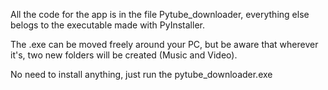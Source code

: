 All the code for the app is in the file Pytube_downloader, everything else belogs to the executable made with PyInstaller.

The .exe can be moved freely around your PC, but be aware that wherever it's, two new folders will be created (Music and Video).

No need to install anything, just run the pytube_downloader.exe


